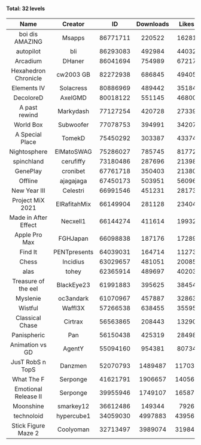 #### Total: 32 levels

| Name | Creator | ID | Downloads | Likes |
|:---:|:---:|:---:|:---:|:---:|
| boi dis AMAZING | Msapps | 86771711 | 220522 | 16281
| autopilot | bli | 86293083 | 492984 | 44032
| Arcadium | DHaner | 86041694 | 754989 | 67217
| Hexahedron Chronicle | cw2003 GB | 82272938 | 686845 | 49405
| Elements IV | Solacress | 80886969 | 489442 | 35184
| DecoloreD | AxelGMD | 80018122 | 551145 | 46800
| A past rewind | Markydash | 77127254 | 420728 | 27339
| World Box | Subwoofer | 77078753 | 394991 | 34207
| A Special Place | TomekD | 75450292 | 303387 | 43374
| Nightosphere | ElMatoSWAG | 75286027 | 785745 | 81772
| spinchland | cerufiffy | 73180486 | 287696 | 21398
| GenePlay | cronibet | 67761718 | 350403 | 21380
| Offline | ajagajaga | 67450173 | 503951 | 56096
| New Year III | Celestri | 66991546 | 451231 | 28173
| Project MiX 2021 | ElRafitahMix | 66149904 | 281128 | 23404
| Made in After Effect | Necxell1 | 66144274 | 411614 | 19932
| Apple Pro Max | FGHJapan | 66098838 | 187176 | 17289
| Find It | PENTpresents | 64039031 | 164714 | 11273
| Chess | Incidius | 63029657 | 481051 | 20085
| alas | tohey | 62365914 | 489697 | 40203
| Treasure of the eel | BlackEye23 | 61991883 | 395625 | 38454
| Myslenie | oc3andark | 61070967 | 457887 | 32863
| Wistful | Waffl3X | 57266538 | 638455 | 35595
| Classical Chase | Cirtrax | 56563865 | 208443 | 13290
| Panispheric | Pan | 56150438 | 425319 | 28498
| Animation vs GD | AgentY | 55094160 | 954381 | 80734
| JusT RobS n TopS | Danzmen | 52070793 | 1489487 | 117033
| What The F | Serponge | 41621791 | 1906657 | 140568
| Emotional Release II | Serponge | 39955946 | 1749107 | 165877
| Moonshine | smarkey12 | 36612486 | 149344 | 7926
| technoloid | hypercube1 | 34059030 | 4997883 | 439562
| Stick Figure Maze 2 | Coolyoman | 32713497 | 3989074 | 319842
